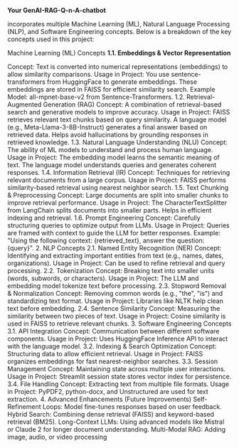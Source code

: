 **Your GenAI-RAG-Q-n-A-chatbot**

incorporates multiple Machine Learning (ML), Natural Language Processing (NLP), and Software Engineering concepts. Below is a breakdown of the key concepts used in this project:

 Machine Learning (ML) Concepts
**1.1. Embeddings & Vector Representation**

Concept: Text is converted into numerical representations (embeddings) to allow similarity comparisons.
Usage in Project:
You use sentence-transformers from HuggingFace to generate embeddings.
These embeddings are stored in FAISS for efficient similarity search.
Example Model: all-mpnet-base-v2 from Sentence-Transformers.
1.2. Retrieval-Augmented Generation (RAG)
Concept: A combination of retrieval-based search and generative models to improve accuracy.
Usage in Project:
FAISS retrieves relevant text chunks based on query similarity.
A language model (e.g., Meta-Llama-3-8B-Instruct) generates a final answer based on retrieved data.
Helps avoid hallucinations by grounding responses in retrieved knowledge.
1.3. Natural Language Understanding (NLU)
Concept: The ability of ML models to understand and process human language.
Usage in Project:
The embedding model learns the semantic meaning of text.
The language model understands queries and generates coherent responses.
1.4. Information Retrieval (IR)
Concept: Techniques for retrieving relevant documents from a large corpus.
Usage in Project:
FAISS performs similarity-based retrieval using nearest neighbor search.
1.5. Text Chunking & Preprocessing
Concept: Large documents are split into smaller chunks to improve retrieval performance.
Usage in Project:
The CharacterTextSplitter from LangChain splits documents into smaller parts.
Helps in efficient indexing and retrieval.
1.6. Prompt Engineering
Concept: Carefully structuring queries to optimize output from LLMs.
Usage in Project:
Queries are framed with context to guide the LLM for better responses.
Example: "Using the following context: {retrieved_text}, answer the question: {query}".
2. NLP Concepts
2.1. Named Entity Recognition (NER)
Concept: Identifying and extracting important entities from text (e.g., names, dates, organizations).
Usage in Project:
Can be used to refine retrieval and query processing.
2.2. Tokenization
Concept: Breaking text into smaller units (words, subwords, or characters).
Usage in Project:
The LLM and embedding model tokenize text before processing.
2.3. Stopword Removal & Normalization
Concept: Removing common words (e.g., "the", "is") and standardizing text format.
Usage in Project:
Libraries like NLTK help clean text before embedding.
2.4. Sentence Similarity
Concept: Measuring the similarity between two pieces of text.
Usage in Project:
Cosine similarity is used in FAISS to retrieve relevant chunks.
3. Software Engineering Concepts
3.1. API Integration
Concept: Communication between different software components.
Usage in Project:
Uses HuggingFace Inference API to interact with the language model.
3.2. Indexing & Search Optimization
Concept: Structuring data to allow efficient retrieval.
Usage in Project:
FAISS organizes embeddings for fast nearest-neighbor searches.
3.3. Session Management
Concept: Maintaining state across multiple user interactions.
Usage in Project:
Streamlit session state stores vector index for persistence.
3.4. File Handling
Concept: Extracting text from multiple file formats.
Usage in Project:
PyPDF2, python-docx, and Unstructured are used for text extraction.
4. Advanced Enhancements (Future Improvements)
Self-Refinement Loops: Model fine-tunes responses based on user feedback.
Hybrid Search: Combining dense retrieval (FAISS) and keyword-based retrieval (BM25).
Long-Context LLMs: Using advanced models like Mistral or Claude 2 for longer document understanding.
Multi-Modal RAG: Adding image, audio, or video processing
